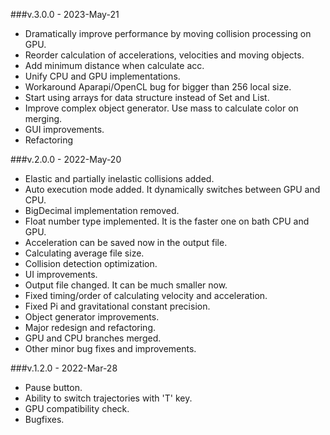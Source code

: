 ###v.3.0.0 - 2023-May-21
- Dramatically improve performance by moving collision processing on GPU.
- Reorder calculation of accelerations, velocities and moving objects.
- Add minimum distance when calculate acc.
- Unify CPU and GPU implementations.
- Workaround Aparapi/OpenCL bug for bigger than 256 local size.
- Start using arrays for data structure instead of Set and List.
- Improve complex object generator. Use mass to calculate color on merging.
- GUI improvements.
- Refactoring

###v.2.0.0 - 2022-May-20
 - Elastic and partially inelastic collisions added.
 - Auto execution mode added. It dynamically switches between GPU and CPU. 
 - BigDecimal implementation removed.
 - Float number type implemented. It is the faster one on bath CPU and GPU.
 - Acceleration can be saved now in the output file.
 - Calculating average file size.
 - Collision detection optimization.
 - UI improvements.
 - Output file changed. It can be much smaller now.
 - Fixed timing/order of calculating velocity and acceleration.
 - Fixed Pi and gravitational constant precision.
 - Object generator improvements.
 - Major redesign and refactoring.
 - GPU and CPU branches merged.
 - Other minor bug fixes and improvements.

###v.1.2.0 - 2022-Mar-28
 - Pause button.
 - Ability to switch trajectories with 'T' key.
 - GPU compatibility check.
 - Bugfixes.